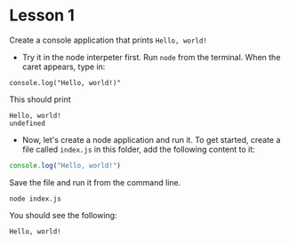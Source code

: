 # Lesson 1

Create a console application that prints `Hello, world!`

* Try it in the node interpeter first. Run `node` from the terminal. When the caret appears, type in:

`console.log("Hello, world!)"`

This should print
```
Hello, world!
undefined
```

* Now, let's create a node application and run it. To get started, create a file called `index.js` in this folder, add the following content to it:

```js
console.log("Hello, world!")
```

Save the file and run it from the command line.

```
node index.js
```

You should see the following:

```
Hello, world!
```